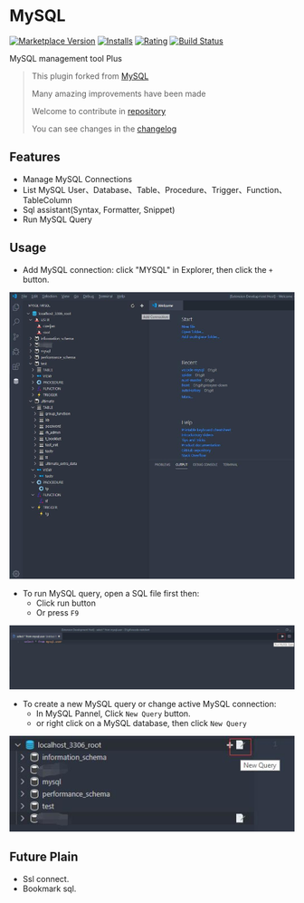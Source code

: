 # MySQL

[![Marketplace Version](https://vsmarketplacebadge.apphb.com/version-short/cweijan.vscode-mysql-manager.svg)](https://marketplace.visualstudio.com/items?itemName=cweijan.vscode-mysql-manager) [![Installs](https://vsmarketplacebadge.apphb.com/installs-short/cweijan.vscode-mysql-manager.svg)](https://marketplace.visualstudio.com/items?itemName=cweijan.vscode-mysql-manager) [![Rating](https://vsmarketplacebadge.apphb.com/rating-short/cweijan.vscode-mysql-manager.svg)](https://marketplace.visualstudio.com/items?itemName=cweijan.vscode-mysql-manager) [![Build Status](https://travis-ci.org/formulahendry/vscode-mysql.svg?branch=master)](https://travis-ci.org/formulahendry/vscode-mysql)

MySQL management tool Plus


> This plugin forked from [MySQL](https://marketplace.visualstudio.com/items?itemName=formulahendry.vscode-mysql)
> 
> Many amazing improvements have been made
> 
> Welcome to contribute in [repository](https://github.com/cweijan/vscode-mysql)
>
> You can see changes in the [changelog](/CHANGELOG.md)

## Features

* Manage MySQL Connections 
* List MySQL User、Database、Table、Procedure、Trigger、Function、TableColumn
* Sql assistant(Syntax, Formatter, Snippet)
* Run MySQL Query

## Usage

* Add MySQL connection: click "MYSQL" in Explorer, then click the `+` button.

![connection](images/connection.jpg)

* To run MySQL query, open a SQL file first then:
  * Click run button
  * Or press `F9` 

![run](images/run.jpg)

* To create a new MySQL query or change active MySQL connection:
  * In MySQL Pannel, Click `New Query` button.
  * or right click on a MySQL database, then click `New Query`

![newquery](images/newquery.jpg)

<!-- ## Settings

* `vscode-mysql.maxTableCount`: The maximum table count shown in the tree view. (Default is **500**) -->

## Future Plain
- Ssl connect.
- Bookmark sql.